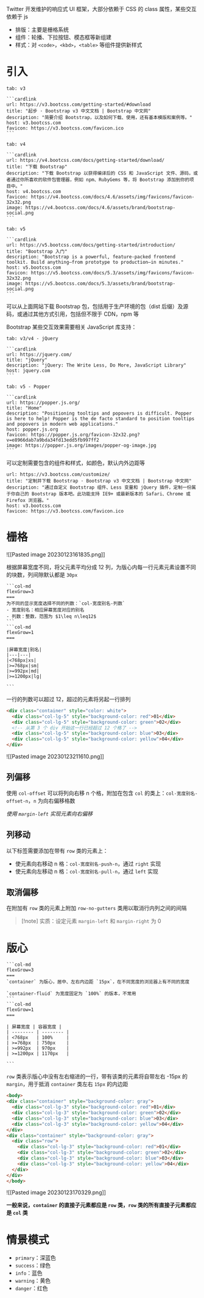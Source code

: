 Twitter 开发维护的响应式 UI 框架，大部分依赖于 CSS 的 class 属性，某些交互依赖于 js
- 排版：主要是栅格系统
- 组件：轮播、下拉按钮、模态框等新组建
- 样式：对 `<code>`，`<kbd>`，`<table>` 等组件提供新样式

# 引入

````tabs
tab: v3

```cardlink
url: https://v3.bootcss.com/getting-started/#download
title: "起步 · Bootstrap v3 中文文档 | Bootstrap 中文网"
description: "简要介绍 Bootstrap，以及如何下载、使用，还有基本模版和案例等。"
host: v3.bootcss.com
favicon: https://v3.bootcss.com/favicon.ico
```

tab: v4

```cardlink
url: https://v4.bootcss.com/docs/getting-started/download/
title: "下载 Bootstrap"
description: "下载 Bootstrap 以获得编译后的 CSS 和 JavaScript 文件、源码，或者通过你所喜欢的软件包管理器，例如 npm、RubyGems 等，将 Bootstrap 添加到你的项目中。"
host: v4.bootcss.com
favicon: https://v4.bootcss.com/docs/4.6/assets/img/favicons/favicon-32x32.png
image: https://v4.bootcss.com/docs/4.6/assets/brand/bootstrap-social.png
```

tab: v5

```cardlink
url: https://v5.bootcss.com/docs/getting-started/introduction/
title: "Bootstrap 入门"
description: "Bootstrap is a powerful, feature-packed frontend toolkit. Build anything—from prototype to production—in minutes."
host: v5.bootcss.com
favicon: https://v5.bootcss.com/docs/5.3/assets/img/favicons/favicon-32x32.png
image: https://v5.bootcss.com/docs/5.3/assets/brand/bootstrap-social.png
```

````
可以从上面网站下载 Bootstrap 包，包括用于生产环境的包（dist 后缀）及源码，或通过其他方式引用，包括但不限于 CDN，npm 等

Bootstrap 某些交互效果需要相关 JavaScript 库支持：

````tabs
tab: v3/v4 - jQuery

```cardlink
url: https://jquery.com/
title: "jQuery"
description: "jQuery: The Write Less, Do More, JavaScript Library"
host: jquery.com
```

tab: v5 - Popper

```cardlink
url: https://popper.js.org/
title: "Home"
description: "Positioning tooltips and popovers is difficult. Popper is here to help! Popper is the de facto standard to position tooltips and popovers in modern web applications."
host: popper.js.org
favicon: https://popper.js.org/favicon-32x32.png?v=e8966dab7a9bda34fd13edd5fb997ff2
image: https://popper.js.org/images/popper-og-image.jpg
```

````
可以定制需要包含的组件和样式，如颜色，默认内外边距等

```cardlink
url: https://v3.bootcss.com/customize/
title: "定制并下载 Bootstrap · Bootstrap v3 中文文档 | Bootstrap 中文网"
description: "通过自定义 Bootstrap 组件、Less 变量和 jQuery 插件，定制一份属于你自己的 Bootstrap 版本吧。此功能支持 IE9+ 或最新版本的 Safari、Chrome 或 Firefox 浏览器。"
host: v3.bootcss.com
favicon: https://v3.bootcss.com/favicon.ico
```
# 栅格

![[Pasted image 20230123161835.png]]

根据屏幕宽度不同，将父元素平均分成 12 列，为版心内每一行元素元素设置不同的块数，列间隙默认都是 `30px`

````col
```col-md
flexGrow=3
===
为不同的显示宽度选择不同的列数：`col-宽度别名-列数`
- 宽度别名：相应屏幕宽度对应的别名
- 列数：整数，范围为 $1\leq n\leq12$
```
```col-md
flexGrow=1
===

|屏幕宽度|别名|
|---|---|
|<768px|xs|
|>=768px|sm|
|>=992px|md|
|>=1200px|lg|

```
````
一行的列数可以超过 12，超过的元素将另起一行排列

```html
<div class="container" style="color: white">
  <div class="col-lg-5" style="background-color: red">01</div>
  <div class="col-lg-5" style="background-color: green">02</div>
  <!-- 从第 3 个 div 开始这一行已经超过 12 个格了 -->
  <div class="col-lg-5" style="background-color: blue">03</div>
  <div class="col-lg-5" style="background-color: yellow">04</div>
</div>
```

![[Pasted image 20230123211610.png]]
## 列偏移

使用 `col-offset` 可以将列向右移 n 个格，附加在包含 `col` 的类上：`col-宽度别名-offset-n`，`n` 为向右偏移格数

*使用 `margin-left` 实现元素向右偏移*

## 列移动

以下标签需要添加在带有 `row` 类的元素上：
- 使元素向右移动 n 格：`col-宽度别名-push-n`，通过 `right` 实现
- 使元素向左移动 n 格：`col-宽度别名-pull-n`，通过 `left` 实现

## 取消偏移

在附加有 `row` 类的元素上附加 `row-no-gutters` 类用以取消行内列之间的间隔

>[!note] 实质：设定元素 `margin-left` 和 `margin-right` 为 0

# 版心

````col
```col-md
flexGrow=3
===
`container` 为版心，居中、左右内边距 `15px`，在不同宽度的浏览器上有不同的宽度

`container-fluid` 为宽度固定为 `100%` 的版本，不常用
```
```col-md
flexGrow=1
===

| 屏幕宽度 | 容器宽度 |
| -------- | -------- |
| <768px   | 100%     |
| >=768px  | 750px    |
| >=992px  | 970px    |
| >=1200px | 1170px   |

```
````

`row` 类表示版心中没有左右缩进的一行，带有该类的元素将自带左右 -15px 的 `margin`，用于抵消 `container` 类左右 `15px` 的内边距

```html
<body>  
<div class="container" style="background-color: gray">  
  <div class="col-lg-3" style="background-color: red">01</div>  
  <div class="col-lg-3" style="background-color: green">02</div>  
  <div class="col-lg-3" style="background-color: blue">03</div>  
  <div class="col-lg-3" style="background-color: yellow">04</div>  
</div>  
<div class="container" style="background-color: gray">  
  <div class="row">  
    <div class="col-lg-3" style="background-color: red">01</div>  
    <div class="col-lg-3" style="background-color: green">02</div>  
    <div class="col-lg-3" style="background-color: blue">03</div>  
    <div class="col-lg-3" style="background-color: yellow">04</div>  
  </div>  
</div>  
</body>
```

![[Pasted image 20230123170329.png]]

**一般来说，`container` 的直接子元素都应是 `row` 类，`row` 类的所有直接子元素都应是 `col` 类**

# 情景模式

- `primary`：深蓝色
- `success`：绿色
- `info`：蓝色
- `warning`：黄色
- `danger`：红色